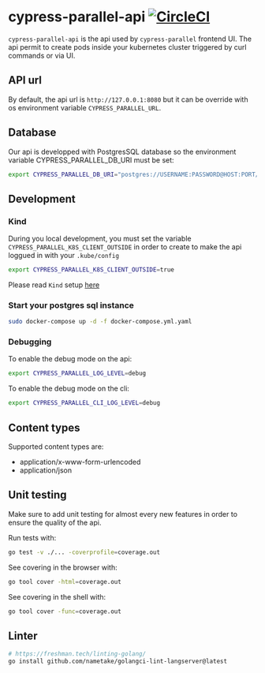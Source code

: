 # cypress-parallel-api [![CircleCI](https://circleci.com/gh/Lord-Y/cypress-parallel-api/tree/main.svg?style=svg)](https://circleci.com/gh/Lord-Y/cypress-parallel-api?branch=main)

`cypress-parallel-api` is the api used by `cypress-parallel` frontend UI.
The api permit to create pods inside your kubernetes cluster triggered by curl commands or via UI.

## API url

By default, the api url is `http://127.0.0.1:8080` but it can be override with os environment variable `CYPRESS_PARALLEL_URL`.

## Database

Our api is developped with PostgresSQL database so the environment variable CYPRESS_PARALLEL_DB_URI must be set:
```bash
export CYPRESS_PARALLEL_DB_URI="postgres://USERNAME:PASSWORD@HOST:PORT/DB_NAME?sslmode=disable"
```

## Development
### Kind

During you local development, you must set the variable `CYPRESS_PARALLEL_K8S_CLIENT_OUTSIDE` in order to create to make the api loggued in with your `.kube/config`

```bash
export CYPRESS_PARALLEL_K8S_CLIENT_OUTSIDE=true
```

Please read `Kind` setup [here](./_developments/README.md)

### Start your postgres sql instance

```bash
sudo docker-compose up -d -f docker-compose.yml.yaml
```

### Debugging

To enable the debug mode on the api:
```bash
export CYPRESS_PARALLEL_LOG_LEVEL=debug
```

To enable the debug mode on the cli:
```bash
export CYPRESS_PARALLEL_CLI_LOG_LEVEL=debug
```

## Content types

Supported content types are:
- application/x-www-form-urlencoded
- application/json

## Unit testing

Make sure to add unit testing for almost every new features in order to ensure the quality of the api.

Run tests with:
```bash
go test -v ./... -coverprofile=coverage.out
```

See covering in the browser with:
```bash
go tool cover -html=coverage.out
```

See covering in the shell with:
```bash
go tool cover -func=coverage.out
```

## Linter
```bash
# https://freshman.tech/linting-golang/
go install github.com/nametake/golangci-lint-langserver@latest
```